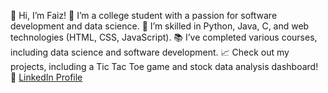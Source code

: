 👋 Hi, I’m Faiz!
🔭 I’m a college student with a passion for software development and data science.
🌱 I’m skilled in Python, Java, C, and web technologies (HTML, CSS, JavaScript).
📚 I’ve completed various courses, including data science and software development.
📈 Check out my projects, including a Tic Tac Toe game and stock data analysis dashboard!
🔗 [LinkedIn Profile](https://www.linkedin.com/in/mohammed-faiz-me/)
